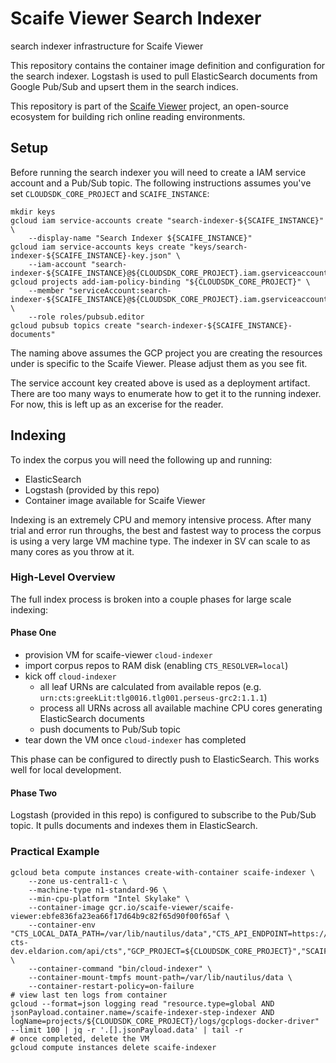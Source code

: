 # Scaife Viewer Search Indexer

search indexer infrastructure for Scaife Viewer

This repository contains the container image definition and configuration for the search indexer. Logstash is used to pull ElasticSearch documents from Google Pub/Sub and upsert them in the search indices.

This repository is part of the [Scaife Viewer](https://scaife-viewer.org) project, an open-source ecosystem for building rich online reading environments.

## Setup

Before running the search indexer you will need to create a IAM service account and a Pub/Sub topic. The following instructions assumes you've set `CLOUDSDK_CORE_PROJECT` and
`SCAIFE_INSTANCE`:

    mkdir keys
    gcloud iam service-accounts create "search-indexer-${SCAIFE_INSTANCE}" \
        --display-name "Search Indexer ${SCAIFE_INSTANCE}"
    gcloud iam service-accounts keys create "keys/search-indexer-${SCAIFE_INSTANCE}-key.json" \
        --iam-account "search-indexer-${SCAIFE_INSTANCE}@${CLOUDSDK_CORE_PROJECT}.iam.gserviceaccount.com"
    gcloud projects add-iam-policy-binding "${CLOUDSDK_CORE_PROJECT}" \
        --member "serviceAccount:search-indexer-${SCAIFE_INSTANCE}@${CLOUDSDK_CORE_PROJECT}.iam.gserviceaccount.com" \
        --role roles/pubsub.editor
    gcloud pubsub topics create "search-indexer-${SCAIFE_INSTANCE}-documents"

The naming above assumes the GCP project you are creating the resources under is specific to the Scaife Viewer. Please adjust them as you see fit.

The service account key created above is used as a deployment artifact. There are too many
ways to enumerate how to get it to the running indexer. For now, this is left up as an
excerise for the reader.

## Indexing

To index the corpus you will need the following up and running:

* ElasticSearch
* Logstash (provided by this repo)
* Container image available for Scaife Viewer

Indexing is an extremely CPU and memory intensive process. After many trial and error run throughs, the best and fastest way to process the corpus is using a very large VM machine type. The indexer in SV can scale to as many cores as you throw at it.

### High-Level Overview

The full index process is broken into a couple phases for large scale indexing:

#### Phase One

* provision VM for scaife-viewer `cloud-indexer`
* import corpus repos to RAM disk (enabling `CTS_RESOLVER=local`)
* kick off `cloud-indexer`
  * all leaf URNs are calculated from available repos (e.g.
    `urn:cts:greekLit:tlg0016.tlg001.perseus-grc2:1.1.1`)
  * process all URNs across all available machine CPU cores generating
    ElasticSearch documents
  * push documents to Pub/Sub topic
* tear down the VM once `cloud-indexer` has completed

This phase can be configured to directly push to ElasticSearch. This works well for local development.

#### Phase Two

Logstash (provided in this repo) is configured to subscribe to the Pub/Sub topic. It pulls documents and indexes them in ElasticSearch.

### Practical Example

    gcloud beta compute instances create-with-container scaife-indexer \
        --zone us-central1-c \
        --machine-type n1-standard-96 \
        --min-cpu-platform "Intel Skylake" \
        --container-image gcr.io/scaife-viewer/scaife-viewer:ebfe836fa23ea66f17d64b9c82f65d90f00f65af \
        --container-env "CTS_LOCAL_DATA_PATH=/var/lib/nautilus/data","CTS_API_ENDPOINT=https://scaife-cts-dev.eldarion.com/api/cts","GCP_PROJECT=${CLOUDSDK_CORE_PROJECT}","SCAIFE_INSTANCE=dev" \
        --container-command "bin/cloud-indexer" \
        --container-mount-tmpfs mount-path=/var/lib/nautilus/data \
        --container-restart-policy=on-failure
    # view last ten logs from container
    gcloud --format=json logging read "resource.type=global AND jsonPayload.container.name=/scaife-indexer-step-indexer AND logName=projects/${CLOUDSDK_CORE_PROJECT}/logs/gcplogs-docker-driver" --limit 100 | jq -r '.[].jsonPayload.data' | tail -r
    # once completed, delete the VM
    gcloud compute instances delete scaife-indexer
